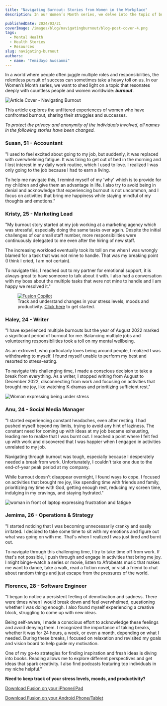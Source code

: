 ```yaml
---
title: "Navigating Burnout: Stories from Women in the Workplace"
description: In our Women’s Month series, we delve into the topic of burnout, resonating deeply with women worldwide.

publishedDate: 2024/03/21
coverImage: /images/blog/navigatingburnout/blog-post-cover-4.png
tags:
  - Mental Health
  - Health Stories
  - Resources
slug: navigating-burnout
authors:
  - name: "Temidayo Awosanmi"
---
```


In a world where people often juggle multiple roles and responsibilities, the relentless pursuit of success can sometimes take a heavy toll on us. In our Women’s Month series, we want to shed light on a topic that resonates deeply with countless people and women worldwide: ***burnout***.

![Article Cover - Navigating Burnout](/images/blog/navigatingburnout/blog-post-cover-4.png)

This article explores the unfiltered experiences of women who have confronted burnout, sharing their struggles and successes.

*To protect the privacy and anonymity of the individuals involved, all names in the following stories have been changed.*

### **Susan, 51 - Accountant**

"I used to feel excited about going to my job, but suddenly, it was replaced with overwhelming fatigue. It was tiring to get out of bed in the morning and I lost interest in my daily work routine, which I used to love. I realized I was only going to the job because I had to earn a living. 

To help me navigate this, I remind myself of my 'why'  which is to provide for my children and give them an advantage in life. I also try to avoid being in denial and acknowledge that experiencing burnout is not uncommon, and I focus on activities that bring me happiness while staying mindful of my thoughts and emotions."

### **Kristy, 25 - Marketing Lead**

"My burnout story started at my job working at a marketing agency which was stressful, especially doing the same tasks over again. Despite the initial challenges of our small staff number, more responsibilities were continuously delegated to me even after the hiring of new staff.

The increasing workload eventually took its toll on me when I was wrongly blamed for a task that was not mine to handle. That was my breaking point (I think I cried, I am not certain). 

To navigate this, I reached out to my partner for emotional support, it is always great to have someone to talk about it with. I also had a conversation with my boss about the multiple tasks that were not mine to handle and I am happy we resolved it."

<figure>
    <a href="https://usefusion.app/" target="_blank" rel="noopener noreferrer">
        <img src="/images/blog/navigatingburnout/fusion-copilot.png"
             alt="Fusion Copilot"
             aria-describedby="caption">
    </a>
    <figcaption id="caption">Track and understand changes in your stress levels, moods and productivity. <a href="https://usefusion.app/">Click here</a> to get started.</figcaption>
</figure>

### **Haley, 24 - Writer**

"I have experienced multiple burnouts but the year of August 2022 marked a significant period of burnout for me. Balancing multiple jobs and volunteering responsibilities took a toll on my mental wellbeing.

As an extrovert, who particularly loves being around people, I realized I was withdrawing to myself. I found myself unable to perform my best and resorted to stress-eating.

To navigate this challenging time, I made a conscious decision to take a break from everything. As a writer, I stopped writing from August to December 2022, disconnecting from work and focusing on activities that brought me joy, like watching K-dramas and prioritizing sufficient rest."

![Woman expressing being under stress](/images/blog/navigatingburnout/blog-post-cover-3.png)

### **Anu, 24 -  Social Media Manager**

"I started experiencing constant headaches, even after resting. I had pushed myself beyond my limits, trying to avoid any hint of laziness. The constant need for coming up with ideas at my job became exhausting, leading me to realize that I was burnt out. I reached a point where I felt fed up with work and discovered that I was happier when I engaged in activities unrelated to my job.

Navigating through burnout was tough, especially because I desperately needed a break from work. Unfortunately, I couldn't take one due to the end-of-year peak period at my company.

While burnout doesn't disappear overnight, I found ways to cope. I focused on activities that brought me joy, like spending time with friends and family, prioritizing my time with God, getting enough rest, reducing my screen time, indulging in my cravings, and staying hydrated."

![woman in front of laptop expressing frustration and fatigue](/images/blog/navigatingburnout/concept-burnout-syndrome-business-woman-feels-royalty-free-image-1675458812.jpg)

### **Jemima, 26 - Operations & Strategy**

"I started noticing that I was becoming unnecessarily cranky and easily irritated. I decided to take some time to sit with my emotions and figure out what was going on with me. That's when I realized I was just tired and burnt out.

To navigate through this challenging time, I try to take time off from work. If that's not possible, I push through and engage in activities that bring me joy. I might binge-watch a series or movie, listen to Afrobeats music that makes me want to dance, take a walk, read a fiction novel, or visit a friend to chat about random things and just escape from the pressures of the world.

### **Florence, 28 - Software Engineer**

"I began to notice a persistent feeling of demotivation and sadness. There were times when I would break down and feel overwhelmed, questioning whether I was doing enough. I also found myself experiencing a creative block, struggling to come up with new ideas.

Being self-aware, I made a conscious effort to acknowledge these feelings and avoid denying them. I recognized the importance of taking breaks, whether it was for 24 hours, a week, or even a month, depending on what I needed. During these breaks, I focused on relaxation and revisited my goals and vision board to help guide my motivation.

One of my go-to strategies for finding inspiration and fresh ideas is diving into books. Reading allows me to explore different perspectives and get ideas that spark creativity. I also find podcasts featuring top individuals in my niche helpful."

**Need to keep track of your stress levels, moods, and productivity?**

[Download Fusion on your iPhone/iPad](https://apps.apple.com/ca/app/usefusion/id6445860500?platform=iphone)

[Download Fusion on your Android Phone/Tablet](https://play.google.com/store/apps/details?id=com.neurofusion.fusion&pli=1)
